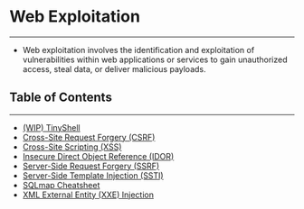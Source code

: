 # Web Exploitation
---
- Web exploitation involves the identification and exploitation of vulnerabilities within web applications or services to gain unauthorized access, steal data, or deliver malicious payloads.
## Table of Contents
---
- [(WIP) TinyShell](./(WIP)%20TinyShell.md)
- [Cross-Site Request Forgery (CSRF)](./Cross-Site%20Request%20Forgery%20(CSRF).md)
- [Cross-Site Scripting (XSS)](./Cross-Site%20Scripting%20(XSS).md)
- [Insecure Direct Object Reference (IDOR)](./Insecure%20Direct%20Object%20Reference%20(IDOR).md)
- [Server-Side Request Forgery (SSRF)](./Server-Side%20Request%20Forgery%20(SSRF).md)
- [Server-Side Template Injection (SSTI)](./Server-Side%20Template%20Injection%20(SSTI).md)
- [SQLmap Cheatsheet](./SQLmap%20Cheatsheet.md)
- [XML External Entity (XXE) Injection](./XML%20External%20Entity%20(XXE)%20Injection.md)
